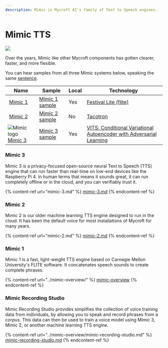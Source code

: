 ```yaml
---
description: Mimic is Mycroft AI's family of Text to Speech engines.
---
```


# Mimic TTS

![](../../.gitbook/assets/Mimic3-intro-banner\_v2.3.png)

Over the years, Mimic like other Mycroft components has gotten clearer, faster, and more flexible.

You can hear samples from all three Mimic systems below, speaking the same [sentence](https://clagnut.com/blog/2380/#English\_phonetic\_pangrams).

| Name                                                                                                                              | Sample                                                                              | Local | Technology                                                                                                  |
| --------------------------------------------------------------------------------------------------------------------------------- | ----------------------------------------------------------------------------------- | ----- | ----------------------------------------------------------------------------------------------------------- |
| <img src="https://mycroft.ai/wp-content/uploads/2017/02/mimic.png" alt="" data-size="line"> [Mimic 1](../mimic-overview/)         | [Mimic 1 sample](https://mycroft.ai/wp-content/uploads/2022/04/mimic1\_pangram.wav) | Yes   | [Festival Lite (flite)](http://www.festvox.org/flite)                                                       |
| <img src="https://mycroft.ai/wp-content/uploads/2019/05/mimic2-logo.svg" alt="" data-size="line"> [Mimic 2](mimic-2.md)           | [Mimic 2 sample](https://mycroft.ai/wp-content/uploads/2022/04/mimic2\_pangram.wav) | No    | [Tacotron](https://github.com/keithito/tacotron)                                                            |
| <img src="https://mycroft.ai/wp-content/uploads/2020/10/Mimic_color.png" alt="Mimic logo" data-size="line"> [Mimic 3](mimic-3.md) | [Mimic 3 sample](https://mycroft.ai/wp-content/uploads/2022/04/mimic3\_pangram.wav) | Yes   | [VITS: Conditional Variational Autoencoder with Adversarial Learning](https://github.com/jaywalnut310/vits) |

### Mimic 3

Mimic 3 is a privacy-focused open-source neural Text to Speech (TTS) engine that can run faster than real-time on low-end devices like the Raspberry Pi 4. In human terms that means it sounds great, it can run completely offline or in the cloud, and you can verifiably trust it.

{% content-ref url="mimic-3.md" %}
[mimic-3.md](mimic-3.md)
{% endcontent-ref %}

### Mimic 2

Mimic 2 is our older machine learning TTS engine designed to run in the cloud. It has been the default voice for most installations of Mycroft for many years.

{% content-ref url="mimic-2.md" %}
[mimic-2.md](mimic-2.md)
{% endcontent-ref %}

### Mimic 1

Mimic 1 is a fast, light-weight TTS engine based on Carnegie Mellon University's FLITE software. It concatenates speech sounds to create complete phrases.

{% content-ref url="../mimic-overview/" %}
[mimic-overview](../mimic-overview/)
{% endcontent-ref %}

### Mimic Recording Studio

Mimic Recording Studio provides simplifies the collection of voice training data from individuals, by allowing you to speak and record phrases from a _corpus_. This data can then be used to train a voice model using Mimic 3, Mimic 2, or another machine learning TTS engine.

{% content-ref url="../mimic-overview/mimic-recording-studio.md" %}
[mimic-recording-studio.md](../mimic-overview/mimic-recording-studio.md)
{% endcontent-ref %}
